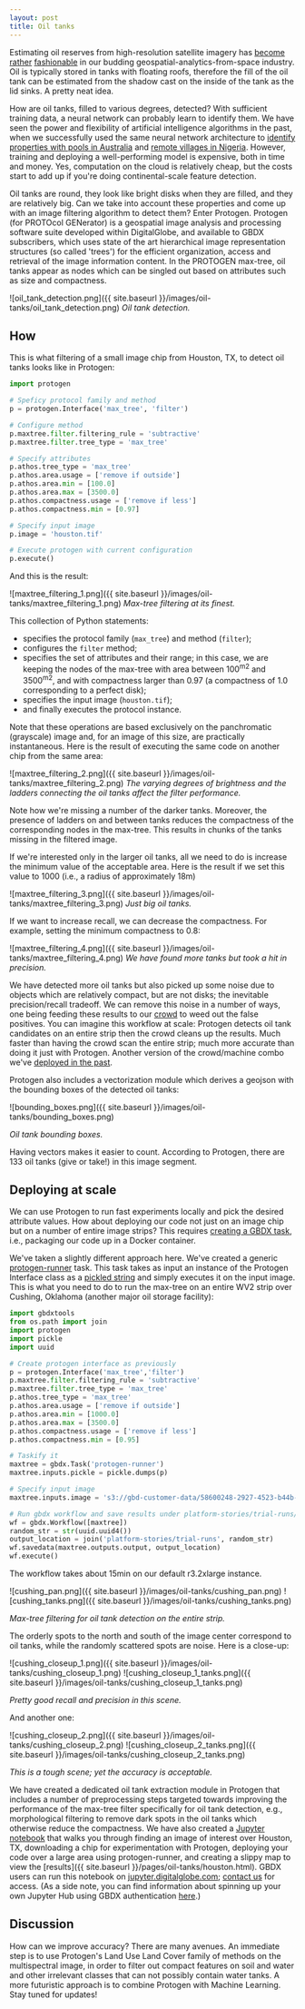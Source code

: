 ```yaml
---
layout: post
title: Oil tanks
---
```


Estimating oil reserves from high-resolution satellite imagery has [become](https://www.wired.com/2015/03/orbital-insight/) [rather](https://www.mapbox.com/blog/monitoring-oil-reserves-from-space/)
[fashionable](https://oilmanmagazine.com/ursa-space-systems-changing-companies-interact-data/) in our budding geospatial-analytics-from-space industry. Oil is typically stored in tanks with floating roofs, therefore the fill of the oil tank can be estimated from the shadow cast on the inside of the tank as the lid sinks. A pretty neat idea.

How are oil tanks, filled to various degrees, detected? With sufficient training data, a neural network can probably learn to identify them. We have seen the power and flexibility of artificial intelligence algorithms in the past, when we successfully used the same neural network architecture to [identify properties with pools in Australia](http://gbdxstories.digitalglobe.com/swimming-pools/) and [remote villages in Nigeria](http://gbdxstories.digitalglobe.com/building-detection/). However, training and deploying a well-performing model is expensive, both in time and money. Yes, computation on the cloud is relatively cheap, but the costs start to add up if you're doing continental-scale feature detection.

Oil tanks are round, they look like bright disks when they are filled, and they are relatively big.
Can we take into account these properties and come up with an image filtering algorithm to detect them?
Enter Protogen. Protogen (for PROTOcol GENerator) is a geospatial image analysis and processing software suite developed within DigitalGlobe, and available to GBDX subscribers, which uses state of the art hierarchical image representation structures (so called 'trees') for the efficient organization, access and retrieval of the image information content. In the PROTOGEN max-tree, oil tanks appear as nodes which can be singled out based on attributes such as size and compactness.

![oil_tank_detection.png]({{ site.baseurl }}/images/oil-tanks/oil_tank_detection.png)
*Oil tank detection.*


## How

This is what filtering of a small image chip from Houston, TX, to detect oil tanks looks like in Protogen:

```python
import protogen

# Speficy protocol family and method
p = protogen.Interface('max_tree', 'filter')

# Configure method
p.maxtree.filter.filtering_rule = 'subtractive'
p.maxtree.filter.tree_type = 'max_tree'    

# Specify attributes
p.athos.tree_type = 'max_tree'
p.athos.area.usage = ['remove if outside']
p.athos.area.min = [100.0]
p.athos.area.max = [3500.0]
p.athos.compactness.usage = ['remove if less']
p.athos.compactness.min = [0.97]

# Specify input image
p.image = 'houston.tif'

# Execute protogen with current configuration
p.execute()
```

And this is the result:

![maxtree_filtering_1.png]({{ site.baseurl }}/images/oil-tanks/maxtree_filtering_1.png)
*Max-tree filtering at its finest.*

This collection of Python statements:

* specifies the protocol family (`max_tree`) and method (`filter`);
* configures the `filter` method;
* specifies the set of attributes and their range; in this case, we are keeping the nodes of the max-tree with area between 100<sup>m2</sup> and 3500<sup>m2</sup>, and with compactness larger than 0.97 (a compactness of 1.0 corresponding to a perfect disk);
* specifies the input image (`houston.tif`);
* and finally executes the protocol instance.

Note that these operations are based exclusively on the panchromatic (grayscale) image and, for an image of this size, are practically instantaneous. Here is the result of executing the same code on another chip from the same area:

![maxtree_filtering_2.png]({{ site.baseurl }}/images/oil-tanks/maxtree_filtering_2.png)
*The varying degrees of brightness and the ladders connecting the oil tanks affect the filter performance.*

Note how we're missing a number of the darker tanks. Moreover, the presence of ladders on and between tanks reduces the compactness of the corresponding nodes in the max-tree. This results in chunks of the tanks missing in the filtered image.

If we're interested only in the larger oil tanks, all we need to do is increase the minimum value of the acceptable area. Here is the result if we set this value to 1000 (i.e., a radius of approximately 18m)

![maxtree_filtering_3.png]({{ site.baseurl }}/images/oil-tanks/maxtree_filtering_3.png)
*Just big oil tanks.*

If we want to increase recall, we can decrease the compactness. For example, setting the minimum compactness to 0.8:

![maxtree_filtering_4.png]({{ site.baseurl }}/images/oil-tanks/maxtree_filtering_4.png)
*We have found more tanks but took a hit in precision.*

We have detected more oil tanks but also picked up some noise due to objects which are relatively compact, but are not disks; the inevitable precision/recall tradeoff.
We can remove this noise in a number of ways, one being feeding these results to our [crowd](www.tomnod.com)
to weed out the false positives. You can imagine this workflow at scale: Protogen detects oil tank candidates on an entire strip then the crowd cleans up the results. Much faster than having the crowd scan the entire strip; much more accurate than doing it just with Protogen. Another version of the crowd/machine combo we've [deployed in the past](http://blog.tomnod.com/crowd-and-machine-combo).

Protogen also includes a vectorization module which derives a geojson with the bounding boxes of the detected oil tanks:

![bounding_boxes.png]({{ site.baseurl }}/images/oil-tanks/bounding_boxes.png)

*Oil tank bounding boxes.*

Having vectors makes it easier to count. According to Protogen, there are 133 oil tanks (give or take!) in this image segment.

## Deploying at scale

We can use Protogen to run fast experiments locally and pick the desired attribute values.
How about deploying our code not just on an image chip but on a number of entire image strips?
This requires [creating a GBDX task](http://gbdxstories.digitalglobe.com/create-task/), i.e., packaging our
code up in a Docker container.

We've taken a slightly different approach here. We've created a generic [protogen-runner](https://github.com/DigitalGlobe/protogen-runner) task. This task takes as input an instance of the Protogen Interface class as a [pickled string](https://docs.python.org/2/library/pickle.html) and simply executes it on the input image. This is what you need to do to run the max-tree on an entire WV2 strip over Cushing, Oklahoma (another major oil storage facility):

```python
import gbdxtools
from os.path import join
import protogen
import pickle
import uuid

# Create protogen interface as previously
p = protogen.Interface('max_tree','filter')
p.maxtree.filter.filtering_rule = 'subtractive'
p.maxtree.filter.tree_type = 'max_tree'    
p.athos.tree_type = 'max_tree'
p.athos.area.usage = ['remove if outside']
p.athos.area.min = [1000.0]
p.athos.area.max = [3500.0]
p.athos.compactness.usage = ['remove if less']
p.athos.compactness.min = [0.95]

# Taskify it
maxtree = gbdx.Task('protogen-runner')
maxtree.inputs.pickle = pickle.dumps(p)

# Specify input image
maxtree.inputs.image = 's3://gbd-customer-data/58600248-2927-4523-b44b-5fec3d278c09/platform-stories/oil-tanks/image-cushing-pan'

# Run gbdx workflow and save results under platform-stories/trial-runs/random_str
wf = gbdx.Workflow([maxtree])
random_str = str(uuid.uuid4())
output_location = join('platform-stories/trial-runs', random_str)
wf.savedata(maxtree.outputs.output, output_location)
wf.execute()
```

The workflow takes about 15min on our default r3.2xlarge instance.

![cushing_pan.png]({{ site.baseurl }}/images/oil-tanks/cushing_pan.png)
![cushing_tanks.png]({{ site.baseurl }}/images/oil-tanks/cushing_tanks.png)

*Max-tree filtering for oil tank detection on the entire strip.*

The orderly spots to the north and south of the image center correspond to oil tanks, while
the randomly scattered spots are noise. Here is a close-up:

![cushing_closeup_1.png]({{ site.baseurl }}/images/oil-tanks/cushing_closeup_1.png)
![cushing_closeup_1_tanks.png]({{ site.baseurl }}/images/oil-tanks/cushing_closeup_1_tanks.png)

*Pretty good recall and precision in this scene.*

And another one:

![cushing_closeup_2.png]({{ site.baseurl }}/images/oil-tanks/cushing_closeup_2.png)
![cushing_closeup_2_tanks.png]({{ site.baseurl }}/images/oil-tanks/cushing_closeup_2_tanks.png)

*This is a tough scene; yet the accuracy is acceptable.*

We have created a dedicated oil tank extraction module in Protogen that includes a number
of preprocessing steps targeted towards improving the performance of the max-tree filter
specifically for oil tank detection, e.g., morphological filtering to remove dark spots in the oil tanks
which otherwise reduce the compactness. We have also created a
[Jupyter notebook](https://github.com/PlatformStories/notebooks/blob/master/Oil%20tanks.ipynb) that walks you through finding an image of interest over Houston, TX, downloading a chip for experimentation with Protogen, deploying your code over a large area using protogen-runner, and creating a slippy map to view the [results]({{ site.baseurl }}/pages/oil-tanks/houston.html). GBDX users can run this notebook on [jupyter.digitalglobe.com](https://jupyter.digitalglobe.com); [contact us](mailto:kostas.stamatiou@digitalglobe.com) for access. (As a side note, you can find information about spinning up your own Jupyter Hub using GBDX authentication [here](https://github.com/digitalglobe/gbdx-jupyter-hub).)  


## Discussion

How can we improve accuracy? There are many avenues. An immediate step is to use Protogen's Land Use Land Cover family of methods on the multispectral image, in order to filter out compact features on soil and water and other irrelevant classes that can not possibly contain water tanks. A more futuristic approach is to combine Protogen with Machine Learning. Stay tuned for updates!   
